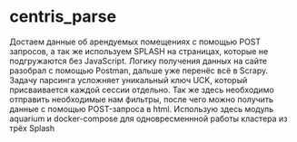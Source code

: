 # centris_parse
Достаем данные об арендуемых помещениях с помощью POST запросов, а так же используем SPLASH на страницах, которые не подгружаются без JavaScript.
Логику получения данных на сайте разобрал с помощью Postman, дальше уже перенёс всё в Scrapy.
Задачу парсинга усложняет уникальный ключ UCK, который присваивается каждой сессии отдельно. Так же здесь необходимо отправить необходимые нам фильтры,
после чего можно получить данные с помощью POST-запроса в html.
Использую здесь модуль aquarium и docker-compose для одновресменнной работы кластера из трёх Splash

